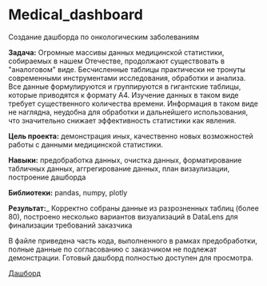 # Medical_dashboard
Создание дашборда по онкологическим заболеваниям

**Задача:** Огромные массивы данных медицинской статистики, собираемых в нашем Отечестве, продолжают существовать в "аналоговом" виде. Бесчисленные таблицы практически не тронуты современными инструментами исследования, обработки и анализа. Все данные формулируются и группируются в гигантские таблицы, которые приводятся к формату А4. Изучение данных в таком виде требует существенного количества времени. Информация в таком виде не наглядна, неудобна для обработки и дальнейшего использования, что значительно снижает эффективность статистики как явления.

**Цель проекта:** демонстрация иных, качественно новых возможностей работы с данными медицинской статистики.

__Навыки:__ предобработка данных, очистка данных, форматирование табличных данных, аггрегирование данных, план визаулизации, построение дашборда 

__Библиотеки:__ pandas, numpy, plotly

__Результат:___ Корректно собраны данные из разрозненных таблиц (более 80), построено несколько вариантов визуализаций в DataLens для финализации требований заказчика

В файле приведена часть кода, выполненного в рамках предобработки, полные данные по согласованию с заказчиком не подлежат демонстрации. Готовый дашборд полностью доступен для просмотра.

<a href='https://datalens.yandex.ru/ivqt1d8ptxj27-medicinskiy-dashbord-2-gruppa-lishenko-d?tab=Q8&state=e379d278163'>Дашборд</a>
